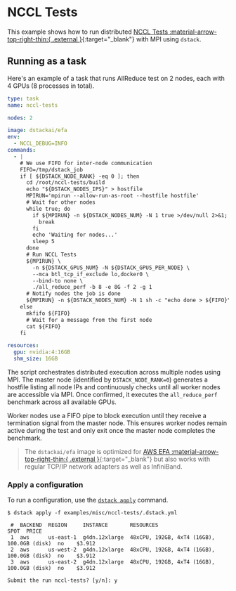 # NCCL Tests

This example shows how to run distributed [NCCL Tests :material-arrow-top-right-thin:{ .external }](https://github.com/NVIDIA/nccl-tests){:target="_blank"} with MPI using `dstack`.

## Running as a task

Here's an example of a task that runs AllReduce test on 2 nodes, each with 4 GPUs (8 processes in total).

<div editor-title="examples/misc/nccl-tests/.dstack.yml">

```yaml
type: task
name: nccl-tests

nodes: 2

image: dstackai/efa
env:
  - NCCL_DEBUG=INFO
commands:
  - |
    # We use FIFO for inter-node communication
    FIFO=/tmp/dstack_job
    if [ ${DSTACK_NODE_RANK} -eq 0 ]; then
      cd /root/nccl-tests/build
      echo "${DSTACK_NODES_IPS}" > hostfile
      MPIRUN='mpirun --allow-run-as-root --hostfile hostfile'
      # Wait for other nodes
      while true; do
        if ${MPIRUN} -n ${DSTACK_NODES_NUM} -N 1 true >/dev/null 2>&1; then
          break
        fi
        echo 'Waiting for nodes...'
        sleep 5
      done
      # Run NCCL Tests
      ${MPIRUN} \
        -n ${DSTACK_GPUS_NUM} -N ${DSTACK_GPUS_PER_NODE} \
        --mca btl_tcp_if_exclude lo,docker0 \
        --bind-to none \
        ./all_reduce_perf -b 8 -e 8G -f 2 -g 1
      # Notify nodes the job is done
      ${MPIRUN} -n ${DSTACK_NODES_NUM} -N 1 sh -c "echo done > ${FIFO}"
    else
      mkfifo ${FIFO}
      # Wait for a message from the first node
      cat ${FIFO}
    fi

resources:
  gpu: nvidia:4:16GB
  shm_size: 16GB

```

</div>

The script orchestrates distributed execution across multiple nodes using MPI. The master node (identified by
`DSTACK_NODE_RANK=0`) generates a hostfile listing all node IPs and continuously checks until all worker nodes are
accessible via MPI. Once confirmed, it executes the `all_reduce_perf` benchmark across all available GPUs.

Worker nodes use a FIFO pipe to block execution until they receive a termination signal from the master
node. This ensures worker nodes remain active during the test and only exit once the master node completes the
benchmark.

> The `dstackai/efa` image is optimized for [AWS EFA :material-arrow-top-right-thin:{ .external }](https://aws.amazon.com/hpc/efa/){:target="_blank"}
> but also works with regular TCP/IP network adapters as well as InfiniBand.

### Apply a configuration

To run a configuration, use the [`dstack apply`](https://dstack.ai/docs/reference/cli/dstack/apply/) command.

<div class="termy">

```shell
$ dstack apply -f examples/misc/nccl-tests/.dstack.yml

 #  BACKEND  REGION     INSTANCE       RESOURCES                                   SPOT  PRICE
 1  aws      us-east-1  g4dn.12xlarge  48xCPU, 192GB, 4xT4 (16GB), 100.0GB (disk)  no    $3.912
 2  aws      us-west-2  g4dn.12xlarge  48xCPU, 192GB, 4xT4 (16GB), 100.0GB (disk)  no    $3.912
 3  aws      us-east-2  g4dn.12xlarge  48xCPU, 192GB, 4xT4 (16GB), 100.0GB (disk)  no    $3.912

Submit the run nccl-tests? [y/n]: y
```

</div>
